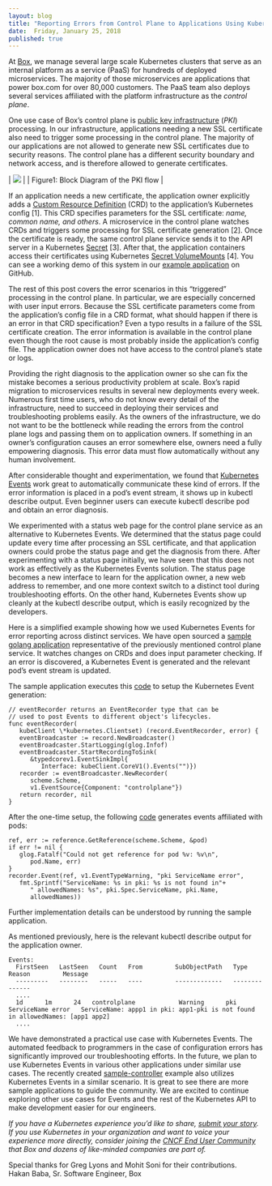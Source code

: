 ```yaml
---
layout: blog
title: "Reporting Errors from Control Plane to Applications Using Kubernetes Events"
date:  Friday, January 25, 2018
published: true
---
```


At [Box](https://www.box.com/), we manage several large scale Kubernetes clusters that serve as an internal platform as a service (PaaS) for hundreds of deployed microservices. The majority of those microservices are applications that power box.com for over 80,000 customers. The PaaS team also deploys several services affiliated with the platform infrastructure as the _control plane_.  

One use case of Box’s control plane is [public key infrastructure](https://en.wikipedia.org/wiki/Public_key_infrastructure) (_PKI_) processing. In our infrastructure, applications needing a new SSL certificate also need to trigger some processing in the control plane. The majority of our applications are not allowed to generate new SSL certificates due to security reasons. The control plane has a different security boundary and network access, and is therefore allowed to generate certificates.  


| ![](https://docs.google.com/a/linuxfoundation.org/drawings/d/snd-Vdn8h65V5wEBwU0KIqg/image?w=624&h=554&rev=303&ac=1) |
| Figure1: Block Diagram of the PKI flow |


If an application needs a new certificate, the application owner explicitly adds a [Custom Resource Definition](https://kubernetes.io/docs/tasks/access-kubernetes-api/extend-api-custom-resource-definitions/) (CRD) to the application’s Kubernetes config [1]. This CRD specifies parameters for the SSL certificate: _name, common name, and others_. A microservice in the control plane watches CRDs and triggers some processing for SSL certificate generation [2]. Once the certificate is ready, the same control plane service sends it to the API server in a Kubernetes [Secret](https://kubernetes.io/docs/concepts/configuration/secret/) [3]. After that, the application containers access their certificates using Kubernetes [Secret VolumeMounts](https://kubernetes.io/docs/concepts/storage/volumes/#secret) [4]. You can see a working demo of this system in our [example application](https://github.com/box/error-reporting-with-kubernetes-events) on GitHub.  

The rest of this post covers the error scenarios in this “triggered” processing in the control plane. In particular, we are especially concerned with user input errors. Because the SSL certificate parameters come from the application’s config file in a CRD format, what should happen if there is an error in that CRD specification? Even a typo results in a failure of the SSL certificate creation. The error information is available in the control plane even though the root cause is most probably inside the application’s config file. The application owner does not have access to the control plane’s state or logs.  

Providing the right diagnosis to the application owner so she can fix the mistake becomes a serious productivity problem at scale. Box’s rapid migration to microservices results in several new deployments every week. Numerous first time users, who do not know every detail of the infrastructure, need to succeed in deploying their services and troubleshooting problems easily. As the owners of the infrastructure, we do not want to be the bottleneck while reading the errors from the control plane logs and passing them on to application owners. If something in an owner’s configuration causes an error somewhere else, owners need a fully empowering diagnosis. This error data must flow automatically without any human involvement.  

After considerable thought and experimentation, we found that [Kubernetes Events](https://v1-7.docs.kubernetes.io/docs/api-reference/v1.7/#event-v1-core) work great to automatically communicate these kind of errors. If the error information is placed in a pod’s event stream, it shows up in kubectl describe output. Even beginner users can execute kubectl describe pod and obtain an error diagnosis.  


We experimented with a status web page for the control plane service as an alternative to Kubernetes Events. We determined that the status page could update every time after processing an SSL certificate, and that application owners could probe the status page and get the diagnosis from there. After experimenting with a status page initially, we have seen that this does not work as effectively as the Kubernetes Events solution. The status page becomes a new interface to learn for the application owner, a new web address to remember, and one more context switch to a distinct tool during troubleshooting efforts. On the other hand, Kubernetes Events show up cleanly at the kubectl describe output, which is easily recognized by the developers.  

Here is a simplified example showing how we used Kubernetes Events for error reporting across distinct services. We have open sourced a [sample golang application](https://github.com/box/error-reporting-with-kubernetes-events) representative of the previously mentioned control plane service. It watches changes on CRDs and does input parameter checking. If an error is discovered, a Kubernetes Event is generated and the relevant pod’s event stream is updated.  

The sample application executes this [code](https://github.com/box/error-reporting-with-kubernetes-events/blob/master/cmd/controlplane/main.go#L201) to setup the Kubernetes Event generation:  


```
// eventRecorder returns an EventRecorder type that can be  
// used to post Events to different object's lifecycles.  
func eventRecorder(  
   kubeClient \*kubernetes.Clientset) (record.EventRecorder, error) {  
   eventBroadcaster := record.NewBroadcaster()  
   eventBroadcaster.StartLogging(glog.Infof)  
   eventBroadcaster.StartRecordingToSink(  
      &typedcorev1.EventSinkImpl{  
         Interface: kubeClient.CoreV1().Events("")})  
   recorder := eventBroadcaster.NewRecorder(  
      scheme.Scheme,  
      v1.EventSource{Component: "controlplane"})  
   return recorder, nil  
}
 ```


After the one-time setup, the following [code](https://github.com/box/error-reporting-with-kubernetes-events/blob/master/cmd/controlplane/main.go#L163) generates events affiliated with pods:  


```
ref, err := reference.GetReference(scheme.Scheme, &pod)  
if err != nil {  
   glog.Fatalf("Could not get reference for pod %v: %v\n",  
      pod.Name, err)  
}  
recorder.Event(ref, v1.EventTypeWarning, "pki ServiceName error",  
   fmt.Sprintf("ServiceName: %s in pki: %s is not found in"+  
      " allowedNames: %s", pki.Spec.ServiceName, pki.Name,  
      allowedNames))
 ```


Further implementation details can be understood by running the sample application.  

As mentioned previously, here is the relevant kubectl describe output for the application owner.  


```
Events:  
  FirstSeen   LastSeen   Count   From         SubObjectPath   Type      Reason         Message  
  ---------   --------   -----   ----         -------------   --------   ------     
  ....  
  1d      1m      24   controlplane            Warning      pki ServiceName error   ServiceName: appp1 in pki: app1-pki is not found in allowedNames: [app1 app2]  
  ....  

 ```


We have demonstrated a practical use case with Kubernetes Events. The automated feedback to programmers in the case of configuration errors has significantly improved our troubleshooting efforts. In the future, we plan to use Kubernetes Events in various other applications under similar use cases. The recently created [sample-controller](https://github.com/kubernetes/sample-controller) example also utilizes Kubernetes Events in a similar scenario. It is great to see there are more sample applications to guide the community. We are excited to continue exploring other use cases for Events and the rest of the Kubernetes API to make development easier for our engineers.  

_If you have a Kubernetes experience you’d like to share, [submit your story](https://docs.google.com/a/google.com/forms/d/e/1FAIpQLScuI7Ye3VQHQTwBASrgkjQDSS5TP0g3AXfFhwSM9YpHgxRKFA/viewform). If you use Kubernetes in your organization and want to voice your experience more directly, consider joining the [CNCF End User Community](https://www.cncf.io/people/end-user-community/) that Box and dozens of like-minded companies are part of._    

Special thanks for Greg Lyons and Mohit Soni for their contributions.  
Hakan Baba, Sr. Software Engineer, Box
